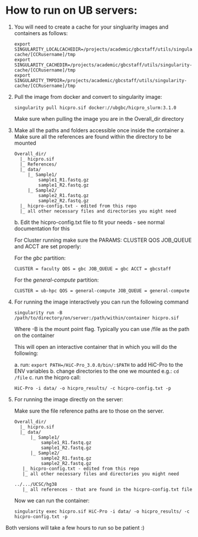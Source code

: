 # How to run on UB servers:

1. You will need to create a cache for your singluarity images and containers as follows:
   ```
   export SINGULARITY_LOCALCACHEDIR=/projects/academic/gbcstaff/utils/singularity-cache/[CCRusername]/tmp
   export SINGULARITY_CACHEDIR=/projects/academic/gbcstaff/utils/singularity-cache/[CCRusername]/tmp
   export SINGULARITY_TMPDIR=/projects/academic/gbcstaff/utils/singularity-cache/[CCRusername]/tmp
   ```
2. Pull the image from docker and convert to singularity image:

   `singularity pull hicpro.sif docker://ubgbc/hicpro_slurm:3.1.0`
   
   Make sure when pulling the image you are in the Overall_dir directory
4. Make all the paths and folders accessible once inside the container
   a. Make sure all the references are found within the directory to be mounted
     ```
     Overall_dir/
       |_ hicpro.sif
       |_ References/
       |_ data/
          |_ Sample1/
              sample1_R1.fastq.gz
              sample1_R2.fastq.gz
          |_ Sample2/
              sample2_R1.fastq.gz
              sample2_R2.fastq.gz
       |_ hicpro-config.txt - edited from this repo
       |_ all other necessary files and directories you might need
     ```
   b. Edit the hicpro-config.txt file to fit your needs - see normal documentation for this

     For Cluster running make sure the PARAMS: CLUSTER QOS JOB_QUEUE and ACCT are set properly:

     For the *gbc* partition:

     `CLUSTER = faculty QOS = gbc JOB_QUEUE = gbc ACCT = gbcstaff`

     For the *general-compute* partition:

     `CLUSTER = ub-hpc QOS = general-compute JOB_QUEUE = general-compute`
   
6. For running the image interactively you can run the following command

   `singularity run -B /path/to/directory/on/server:/path/within/container hicpro.sif`

   Where -B is the mount point flag. Typically you can use /file as the path on the container

   This will open an interactive container that in which you will do the following:

   a. run:  `export PATH=/HiC-Pro_3.0.0/bin/:$PATH` to add HiC-Pro to the ENV variables
   b. change directories to the one we mounted e.g.: `cd /file`
   c. run the hicpro call:
      ```
      HiC-Pro -i data/ -o hicpro_results/ -c hicpro-config.txt -p
      ```

 8. For running the image directly on the server:

    Make sure the file reference paths are to those on the server.
    ```
    Overall_dir/
      |_ hicpro.sif
      |_ data/
          |_ Sample1/
              sample1_R1.fastq.gz
              sample1_R2.fastq.gz
          |_ Sample2/
              sample2_R1.fastq.gz
              sample2_R2.fastq.gz
       |_ hicpro-config.txt - edited from this repo
       |_ all other necessary files and directories you might need

    ../.../UCSC/hg38
       |_ all references - that are found in the hicpro-config.txt file
    ```

    Now we can run the container:

    `singularity exec hicpro.sif HiC-Pro -i data/ -o hicpro_results/ -c hicpro-config.txt -p`

Both versions will take a few hours to run so be patient :) 
